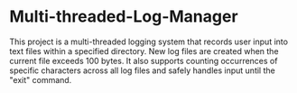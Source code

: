 # Multi-threaded-Log-Manager
This project is a multi-threaded logging system that records user input into text files within a specified directory. New log files are created when the current file exceeds 100 bytes. It also supports counting occurrences of specific characters across all log files and safely handles input until the "exit" command.
